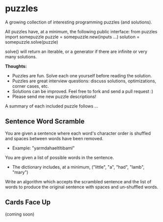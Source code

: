 puzzles
=======
A growing collection of interesting programming puzzles (and solutions).

All puzzles have, at a minimum, the following public interface:
    from puzzles import somepuzzle
    puzzle = somepuzzle.new(inputs ...)
    solution = somepuzzle.solve(puzzle)

solve() will return an iterable, or a generator if there are infinite or very many
solutions.

**Thoughts:**
* Puzzles are fun. Solve each one yourself before reading the solution.
* Puzzles are great interview questions: discuss solutions, optimizations, corner cases, etc.
* Solutions can be improved. Feel free to fork and send a pull request :)
* Please send me new puzzle descriptions!

A summary of each included puzzle follows ...

Sentence Word Scramble
----------------------
You are given a sentence where each word's character order is shuffled and spaces
between words have been removed.
* Example: "yarmdahaeltltibaml"

You are given a list of possible words in the sentence.
* The dictionary includes, at a minimum, ("little", "a", "had", "lamb", "mary")

Write an algorithm which accepts the scrambled sentence and the list of words to
produce the original sentence with spaces and un-shuffled words.

Cards Face Up
-------------
(coming soon)
